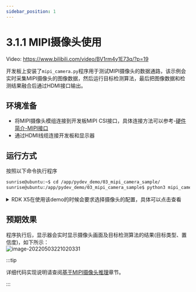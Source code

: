 ```yaml
---
sidebar_position: 1
---
```


# 3.1.1 MIPI摄像头使用

Video: https://www.bilibili.com/video/BV1rm4y1E73q/?p=19

开发板上安装了`mipi_camera.py`程序用于测试MIPI摄像头的数据通路，该示例会实时采集MIPI摄像头的图像数据，然后运行目标检测算法，最后把图像数据和检测结果融合后通过HDMI接口输出。

## 环境准备

  - 将MIPI摄像头模组连接到开发板MIPI CSI接口，具体连接方法可以参考-[硬件简介-MIPI接口](https://developer.d-robotics.cc/rdk_doc/Quick_start/hardware_introduction/rdk_x3#mipi_port)
  - 通过HDMI线缆连接开发板和显示器

## 运行方式
按照以下命令执行程序

  ```bash
  sunrise@ubuntu:~$ cd /app/pydev_demo/03_mipi_camera_sample/
  sunrise@ubuntu:/app/pydev_demo/03_mipi_camera_sample$ python3 mipi_camera.py
  ```

<details>
  <summary>RDK X5在使用该demo的时候会要求选择摄像头的配置，具体可以点击查看</summary>

  在终端中运行之后，会出现“please choose sensor config,xxxx”的要求。

  ![screenshot-20241217-115245](https://rdk-doc.oss-cn-beijing.aliyuncs.com/doc/img/03_Basic_Application/01_Image/image/mipi_camera/screenshot-20241217-115245.png)
  
  在运行的时候选择RKD X5支持的配置，上图中选择0或者1都可以。

  启动过程可以参考如下视频：
  ![gif-20241217-115536](https://rdk-doc.oss-cn-beijing.aliyuncs.com/doc/img/03_Basic_Application/01_Image/image/mipi_camera/20241217-115536.gif)

</details>

## 预期效果
程序执行后，显示器会实时显示摄像头画面及目标检测算法的结果(目标类型、置信度)，如下所示：  
![image-20220503221020331](https://rdk-doc.oss-cn-beijing.aliyuncs.com/doc/img/08_FAQ/image/hardware_and_system/image-20220511181747071.png)

:::tip

详细代码实现说明请查阅[基于MIPI摄像头推理](../../04_Algorithm_Application/01_pydev_dnn_demo/mipi_camera.md)章节。

:::
